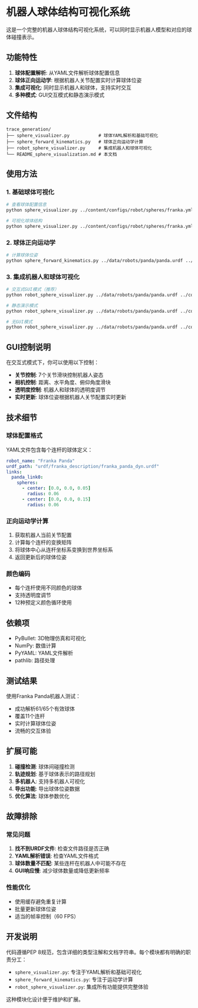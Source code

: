 # 机器人球体结构可视化系统

这是一个完整的机器人球体结构可视化系统，可以同时显示机器人模型和对应的球体碰撞表示。

## 功能特性

1. **球体配置解析**: 从YAML文件解析球体配置信息
2. **球体正向运动学**: 根据机器人关节配置实时计算球体位姿
3. **集成可视化**: 同时显示机器人和球体，支持实时交互
4. **多种模式**: GUI交互模式和静态演示模式

## 文件结构

```
trace_generation/
├── sphere_visualizer.py           # 球体YAML解析和基础可视化
├── sphere_forward_kinematics.py   # 球体正向运动学计算
├── robot_sphere_visualizer.py     # 集成机器人和球体可视化
└── README_sphere_visualization.md # 本文档
```

## 使用方法

### 1. 基础球体可视化

```bash
# 查看球体配置信息
python sphere_visualizer.py ../content/configs/robot/spheres/franka.yml --list-links

# 可视化球体结构
python sphere_visualizer.py ../content/configs/robot/spheres/franka.yml
```

### 2. 球体正向运动学

```bash
# 计算球体位姿
python sphere_forward_kinematics.py ../data/robots/panda/panda.urdf ../content/configs/robot/spheres/franka.yml
```

### 3. 集成机器人和球体可视化

```bash
# 交互式GUI模式（推荐）
python robot_sphere_visualizer.py ../data/robots/panda/panda.urdf ../content/configs/robot/spheres/franka.yml

# 静态演示模式
python robot_sphere_visualizer.py ../data/robots/panda/panda.urdf ../content/configs/robot/spheres/franka.yml --demo

# 无GUI模式
python robot_sphere_visualizer.py ../data/robots/panda/panda.urdf ../content/configs/robot/spheres/franka.yml --no-gui
```

## GUI控制说明

在交互式模式下，你可以使用以下控制：

- **关节控制**: 7个关节滑块控制机器人姿态
- **相机控制**: 距离、水平角度、俯仰角度滑块
- **透明度控制**: 机器人和球体的透明度调节
- **实时更新**: 球体位姿根据机器人关节配置实时更新

## 技术细节

### 球体配置格式

YAML文件包含每个连杆的球体定义：

```yaml
robot_name: "Franka Panda"
urdf_path: "urdf/franka_description/franka_panda_dyn.urdf"
links:
  panda_link0:
    spheres:
      - center: [0.0, 0.0, 0.05]
        radius: 0.06
      - center: [0.0, 0.0, 0.15]
        radius: 0.06
```

### 正向运动学计算

1. 获取机器人当前关节配置
2. 计算每个连杆的变换矩阵
3. 将球体中心从连杆坐标系变换到世界坐标系
4. 返回更新后的球体位姿

### 颜色编码

- 每个连杆使用不同颜色的球体
- 支持透明度调节
- 12种预定义颜色循环使用

## 依赖项

- PyBullet: 3D物理仿真和可视化
- NumPy: 数值计算
- PyYAML: YAML文件解析
- pathlib: 路径处理

## 测试结果

使用Franka Panda机器人测试：
- 成功解析61/65个有效球体
- 覆盖11个连杆
- 实时计算球体位姿
- 流畅的交互体验

## 扩展可能

1. **碰撞检测**: 球体间碰撞检测
2. **轨迹规划**: 基于球体表示的路径规划
3. **多机器人**: 支持多机器人可视化
4. **导出功能**: 导出球体位姿数据
5. **优化算法**: 球体参数优化

## 故障排除

### 常见问题

1. **找不到URDF文件**: 检查文件路径是否正确
2. **YAML解析错误**: 检查YAML文件格式
3. **球体数量不匹配**: 某些连杆在机器人中可能不存在
4. **GUI响应慢**: 减少球体数量或降低更新频率

### 性能优化

- 使用缓存避免重复计算
- 批量更新球体位姿
- 适当的帧率控制（60 FPS）

## 开发说明

代码遵循PEP 8规范，包含详细的类型注解和文档字符串。每个模块都有明确的职责分工：

- `sphere_visualizer.py`: 专注于YAML解析和基础可视化
- `sphere_forward_kinematics.py`: 专注于运动学计算
- `robot_sphere_visualizer.py`: 集成所有功能提供完整体验

这种模块化设计便于维护和扩展。